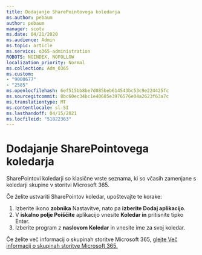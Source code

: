 ```yaml
---
title: Dodajanje SharePointovega koledarja
ms.author: pebaum
author: pebaum
manager: scotv
ms.date: 04/21/2020
ms.audience: Admin
ms.topic: article
ms.service: o365-administration
ROBOTS: NOINDEX, NOFOLLOW
localization_priority: Normal
ms.collection: Adm_O365
ms.custom:
- "9000677"
- "2585"
ms.openlocfilehash: 6ef515bb8be7d085beb614543bc53c9e224425fc
ms.sourcegitcommit: 8bc60ec34bc1e40685e3976576e04a2623f63a7c
ms.translationtype: MT
ms.contentlocale: sl-SI
ms.lasthandoff: 04/15/2021
ms.locfileid: "51822363"
---
```

# <a name="add-a-sharepoint-calendar"></a>Dodajanje SharePointovega koledarja

SharePointovi koledarji so klasične vrste seznama, ki so včasih zamenjane s koledarji skupine v storitvi Microsoft 365.
 
Če želite ustvariti SharePointov koledar, upoštevajte te korake:
 
1.  Izberite ikono **zobnika** Nastavitve, nato pa **izberite Dodaj aplikacijo**.
2.  V **iskalno polje Poiščite** aplikacijo vnesite **Koledar in** pritisnite tipko Enter.
3.  Izberite program z **naslovom Koledar** in vnesite ime za svoj koledar.

Če želite več informacij o skupinah storitve Microsoft 365, [glejte Več informacij o skupinah storitve Microsoft 365.](https://support.office.com/article/Learn-about-Office-365-groups-b565caa1-5c40-40ef-9915-60fdb2d97fa2)

